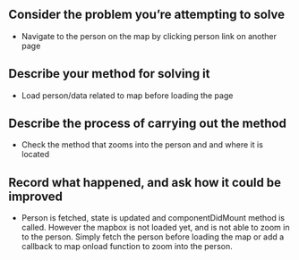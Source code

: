 ## Consider the problem you’re attempting to solve
  - Navigate to the person on the map by clicking person link on another page

## Describe your method for solving it
  - Load person/data related to map before loading the page

## Describe the process of carrying out the method
  - Check the method that zooms into the person and and where it is located

## Record what happened, and ask how it could be improved
  - Person is fetched, state is updated and componentDidMount method is called. However
  the mapbox is not loaded yet, and is not able to zoom in to the person. Simply fetch 
  the person before loading the map or add a callback to map onload function to zoom into
  the person.
